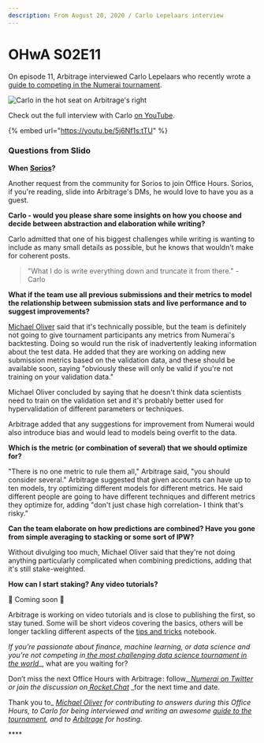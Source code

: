 ```yaml
---
description: From August 20, 2020 / Carlo Lepelaars interview
---
```


# OHwA S02E11

On episode 11, Arbitrage interviewed Carlo Lepelaars who recently wrote a [guide to competing in the Numerai tournament](https://app.wandb.ai/carlolepelaars/numerai\_tutorial/reports/Build-the-World-s-Open-Hedge-Fund-by-Modeling-the-Stock-Market--VmlldzoxODU0NTQ).

![Carlo in the hot seat on Arbitrage's right](../../../../.gitbook/assets/carlo.png)

Check out the full interview with Carlo [on YouTube](https://www.youtube.com/channel/UCQt3RVSKsDpFgYIm1A-nWbA).

{% embed url="https://youtu.be/5j6Nf1s:tTU" %}

### Questions from Slido

**When** [**Sorios**](https://numer.ai/sorios)**?**

Another request from the community for Sorios to join Office Hours. Sorios, if you're reading, slide into Arbitrage's DMs, he would love to have you as a guest.

**Carlo - would you please share some insights on how you choose and decide between abstraction and elaboration while writing?**

Carlo admitted that one of his biggest challenges while writing is wanting to include as many small details as possible, but he knows that wouldn't make for coherent posts.

> "What I do is write everything down and truncate it from there." - Carlo

**What if the team use all previous submissions and their metrics to model the relationship between submission stats and live performance and to suggest improvements?**

[Michael Oliver](https://numer.ai/mdo) said that it's technically possible, but the team is definitely not going to give tournament participants any metrics from Numerai's backtesting. Doing so would run the risk of inadvertently leaking information about the test data. He added that they are working on adding new submission metrics based on the validation data, and these should be available soon, saying "obviously these will only be valid if you're not training on your validation data."

Michael Oliver concluded by saying that he doesn't think data scientists need to train on the validation set and it's probably better used for hypervalidation of different parameters or techniques.

Arbitrage added that any suggestions for improvement from Numerai would also introduce bias and would lead to models being overfit to the data.

**Which is the metric (or combination of several) that we should optimize for?**

"There is no one metric to rule them all," Arbitrage said, "you should consider several." Arbitrage suggested that given accounts can have up to ten models, try optimizing different models for different metrics. He said different people are going to have different techniques and different metrics they optimize for, adding "don't just chase high correlation- I think that's risky."

**Can the team elaborate on how predictions are combined? Have you gone from simple averaging to stacking or some sort of IPW?**

Without divulging too much, Michael Oliver said that they're not doing anything particularly complicated when combining predictions, adding that it's still stake-weighted.

**How can I start staking? Any video tutorials?**

🎥 Coming soon 🎥

Arbitrage is working on video tutorials and is close to publishing the first, so stay tuned. Some will be short videos covering the basics, others will be longer tackling different aspects of the [tips and tricks](https://github.com/numerai/example-scripts/blob/master/analysis\_and\_tips.ipynb) notebook.

_If you’re passionate about finance, machine learning, or data science and you’re not competing in_[ _the most challenging data science tournament in the world_](https://numer.ai/tournament)\_, what are you waiting for?

Don’t miss the next Office Hours with Arbitrage : follow\_[ _Numerai on Twitter_](http://twitter.com/numerai) _or join the discussion on_[ _Rocket.Chat_](https://community.numer.ai/home) \_for the next time and date.

Thank you to\_ [_Michael Oliver_](https://numer.ai/mdo) _for contributing to answers during this Office Hours, to Carlo for being interviewed and writing an awesome_ [_guide to the tournament_](https://app.wandb.ai/carlolepelaars/numerai\_tutorial/reports/Build-the-World-s-Open-Hedge-Fund-by-Modeling-the-Stock-Market--VmlldzoxODU0NTQ)_,_ _and to_ [_Arbitrage_](https://numer.ai/arbitrage) _for hosting._

\*\*\*\*

